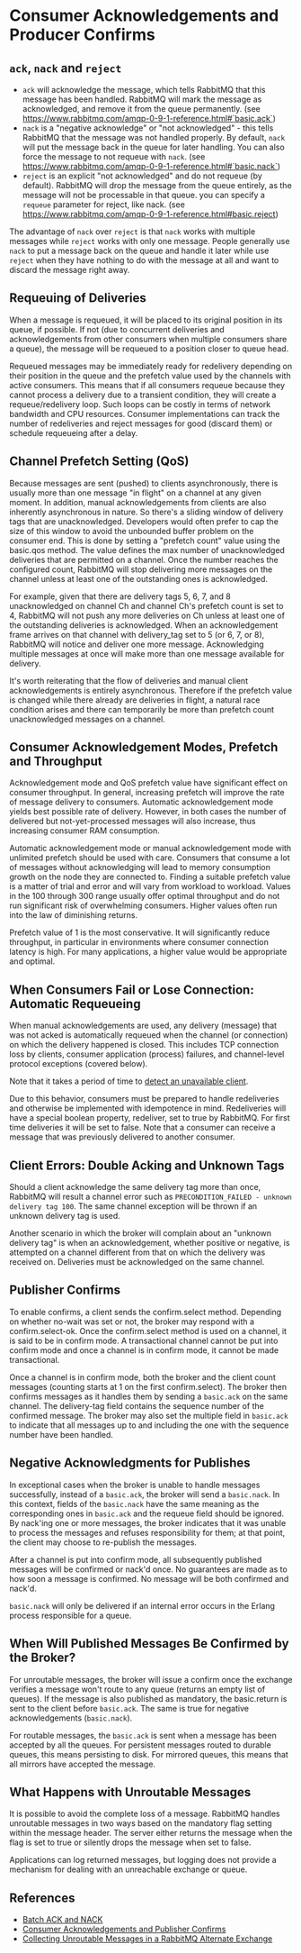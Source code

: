 # Consumer Acknowledgements and Producer Confirms

## `ack`, `nack` and `reject`

- `ack` will acknowledge the message, which tells RabbitMQ that this message has been handled. RabbitMQ will mark the message as acknowledged, and remove it from the queue permanently. (see <https://www.rabbitmq.com/amqp-0-9-1-reference.html#`basic.ack`>)
- `nack` is a "negative acknowledge" or "not acknowledged" - this tells RabbitMQ that the message was not handled properly. By default, `nack` will put the message back in the queue for later handling. You can also force the message to not requeue with `nack`. (see <https://www.rabbitmq.com/amqp-0-9-1-reference.html#`basic.nack`>)
- `reject` is an explicit "not acknowledged" and do not requeue (by default). RabbitMQ will drop the message from the queue entirely, as the message will not be processable in that queue. you can specify a `requeue` parameter for reject, like nack. (see <https://www.rabbitmq.com/amqp-0-9-1-reference.html#basic.reject>)

The advantage of `nack` over `reject` is that `nack` works with multiple messages while `reject` works with only one message. People generally use `nack` to put a message back on the queue and handle it later while use `reject` when they have nothing to do with the message at all and want to discard the message right away.

## Requeuing of Deliveries

When a message is requeued, it will be placed to its original position in its queue, if possible. If not (due to concurrent deliveries and acknowledgements from other consumers when multiple consumers share a queue), the message will be requeued to a position closer to queue head.

Requeued messages may be immediately ready for redelivery depending on their position in the queue and the prefetch value used by the channels with active consumers. This means that if all consumers requeue because they cannot process a delivery due to a transient condition, they will create a requeue/redelivery loop. Such loops can be costly in terms of network bandwidth and CPU resources. Consumer implementations can track the number of redeliveries and reject messages for good (discard them) or schedule requeueing after a delay.

## Channel Prefetch Setting (QoS)

Because messages are sent (pushed) to clients asynchronously, there is usually more than one message "in flight" on a channel at any given moment. In addition, manual acknowledgements from clients are also inherently asynchronous in nature. So there's a sliding window of delivery tags that are unacknowledged. Developers would often prefer to cap the size of this window to avoid the unbounded buffer problem on the consumer end. This is done by setting a "prefetch count" value using the basic.qos method. The value defines the max number of unacknowledged deliveries that are permitted on a channel. Once the number reaches the configured count, RabbitMQ will stop delivering more messages on the channel unless at least one of the outstanding ones is acknowledged.

For example, given that there are delivery tags 5, 6, 7, and 8 unacknowledged on channel Ch and channel Ch's prefetch count is set to 4, RabbitMQ will not push any more deliveries on Ch unless at least one of the outstanding deliveries is acknowledged. When an acknowledgement frame arrives on that channel with delivery_tag set to 5 (or 6, 7, or 8), RabbitMQ will notice and deliver one more message. Acknowledging multiple messages at once will make more than one message available for delivery.

It's worth reiterating that the flow of deliveries and manual client acknowledgements is entirely asynchronous. Therefore if the prefetch value is changed while there already are deliveries in flight, a natural race condition arises and there can temporarily be more than prefetch count unacknowledged messages on a channel.

## Consumer Acknowledgement Modes, Prefetch and Throughput

Acknowledgement mode and QoS prefetch value have significant effect on consumer throughput. In general, increasing prefetch will improve the rate of message delivery to consumers. Automatic acknowledgement mode yields best possible rate of delivery. However, in both cases the number of delivered but not-yet-processed messages will also increase, thus increasing consumer RAM consumption.

Automatic acknowledgement mode or manual acknowledgement mode with unlimited prefetch should be used with care. Consumers that consume a lot of messages without acknowledging will lead to memory consumption growth on the node they are connected to. Finding a suitable prefetch value is a matter of trial and error and will vary from workload to workload. Values in the 100 through 300 range usually offer optimal throughput and do not run significant risk of overwhelming consumers. Higher values often run into the law of diminishing returns.

Prefetch value of 1 is the most conservative. It will significantly reduce throughput, in particular in environments where consumer connection latency is high. For many applications, a higher value would be appropriate and optimal.

## When Consumers Fail or Lose Connection: Automatic Requeueing

When manual acknowledgements are used, any delivery (message) that was not acked is automatically requeued when the channel (or connection) on which the delivery happened is closed. This includes TCP connection loss by clients, consumer application (process) failures, and channel-level protocol exceptions (covered below).

Note that it takes a period of time to [detect an unavailable client](https://www.rabbitmq.com/heartbeats.html).

Due to this behavior, consumers must be prepared to handle redeliveries and otherwise be implemented with idempotence in mind. Redeliveries will have a special boolean property, redeliver, set to true by RabbitMQ. For first time deliveries it will be set to false. Note that a consumer can receive a message that was previously delivered to another consumer.

## Client Errors: Double Acking and Unknown Tags

Should a client acknowledge the same delivery tag more than once, RabbitMQ will result a channel error such as `PRECONDITION_FAILED - unknown delivery tag 100`. The same channel exception will be thrown if an unknown delivery tag is used.

Another scenario in which the broker will complain about an "unknown delivery tag" is when an acknowledgement, whether positive or negative, is attempted on a channel different from that on which the delivery was received on. Deliveries must be acknowledged on the same channel.

## Publisher Confirms

To enable confirms, a client sends the confirm.select method. Depending on whether no-wait was set or not, the broker may respond with a confirm.select-ok. Once the confirm.select method is used on a channel, it is said to be in confirm mode. A transactional channel cannot be put into confirm mode and once a channel is in confirm mode, it cannot be made transactional.

Once a channel is in confirm mode, both the broker and the client count messages (counting starts at 1 on the first confirm.select). The broker then confirms messages as it handles them by sending a `basic.ack` on the same channel. The delivery-tag field contains the sequence number of the confirmed message. The broker may also set the multiple field in `basic.ack` to indicate that all messages up to and including the one with the sequence number have been handled.

## Negative Acknowledgments for Publishes

In exceptional cases when the broker is unable to handle messages successfully, instead of a `basic.ack`, the broker will send a `basic.nack`. In this context, fields of the `basic.nack` have the same meaning as the corresponding ones in `basic.ack` and the requeue field should be ignored. By nack'ing one or more messages, the broker indicates that it was unable to process the messages and refuses responsibility for them; at that point, the client may choose to re-publish the messages.

After a channel is put into confirm mode, all subsequently published messages will be confirmed or nack'd once. No guarantees are made as to how soon a message is confirmed. No message will be both confirmed and nack'd.

`basic.nack` will only be delivered if an internal error occurs in the Erlang process responsible for a queue.

## When Will Published Messages Be Confirmed by the Broker?

For unroutable messages, the broker will issue a confirm once the exchange verifies a message won't route to any queue (returns an empty list of queues). If the message is also published as mandatory, the basic.return is sent to the client before `basic.ack`. The same is true for negative acknowledgements (`basic.nack`).

For routable messages, the `basic.ack` is sent when a message has been accepted by all the queues. For persistent messages routed to durable queues, this means persisting to disk. For mirrored queues, this means that all mirrors have accepted the message.

## What Happens with Unroutable Messages

It is possible to avoid the complete loss of a message. RabbitMQ handles unroutable messages in two ways based on the mandatory flag setting within the message header. The server either returns the message when the flag is set to true or silently drops the message when set to false.

Applications can log returned messages, but logging does not provide a mechanism for dealing with an unreachable exchange or queue.

## References

- [Batch ACK and NACK](https://stackoverflow.com/questions/38253380/rabbitmq-batch-ack)
- [Consumer Acknowledgements and Publisher Confirms](https://www.rabbitmq.com/confirms.html)
- [Collecting Unroutable Messages in a RabbitMQ Alternate Exchange](https://www.cloudamqp.com/blog/2020-09-25-collecting-unroutable-messages-in-a-rabbitmq-alternate-exchange.html)
